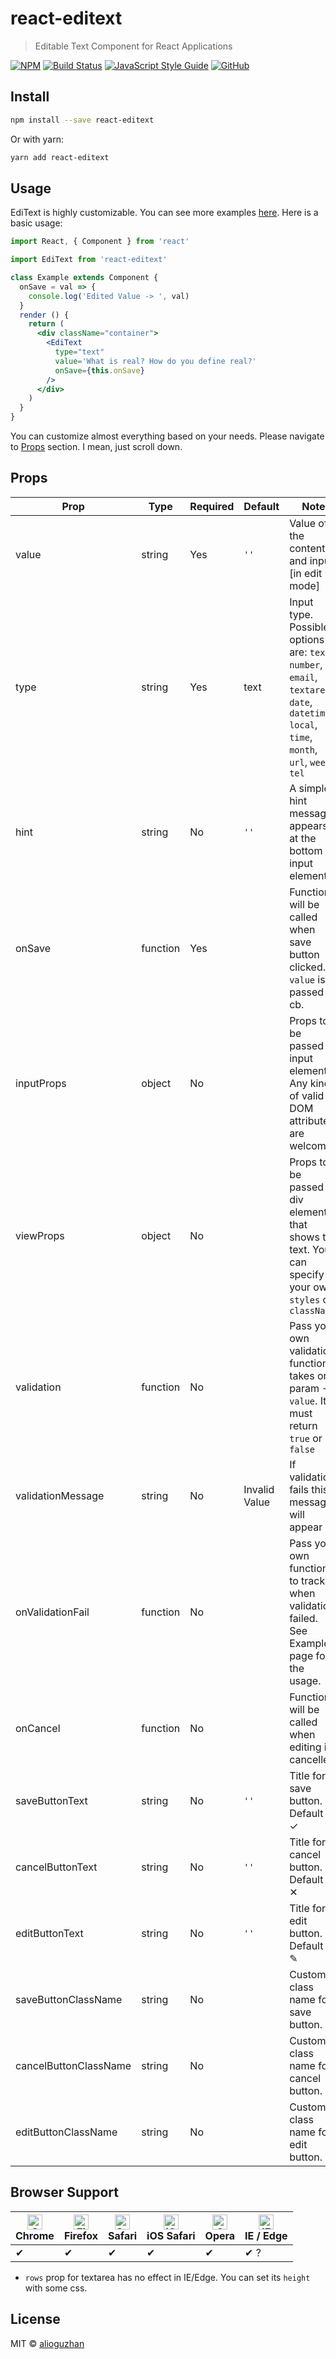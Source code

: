 # react-editext

> Editable Text Component for React Applications

[![NPM](https://img.shields.io/npm/v/react-editext.svg)](https://www.npmjs.com/package/react-editext)
[![Build Status](https://travis-ci.com/alioguzhan/react-editext.svg?branch=master)](https://travis-ci.com/alioguzhan/react-editext)
[![JavaScript Style Guide](https://img.shields.io/badge/code_style-standard-brightgreen.svg)](https://standardjs.com)
[![GitHub](https://img.shields.io/github/license/mashape/apistatus.svg)](https://opensource.org/licenses/MIT)


## Install

```bash
npm install --save react-editext
```

Or with yarn:

```bash
yarn add react-editext
```

## Usage
EdiText is highly customizable. You can see more examples [here](https://alioguzhan.github.io/react-editext/). Here is a basic usage:
```jsx
import React, { Component } from 'react'

import EdiText from 'react-editext'

class Example extends Component {
  onSave = val => {
    console.log('Edited Value -> ', val)
  }
  render () {
    return (
      <div className="container">
        <EdiText
          type="text"
          value='What is real? How do you define real?'
          onSave={this.onSave}
        />
      </div>
    )
  }
}
```
You can customize almost everything based on your needs. Please navigate to [Props](#Props) section. I mean, just scroll down.
## Props
| Prop | Type | Required |Default | Note
|---|---|---|---|---|
value|string|Yes|`''`|Value of the content and input [in edit mode]
type|string|Yes|text|Input type. Possible options are: `text`, `number`, `email`, `textarea`, `date`, `datetime-local`, `time`, `month`, `url`, `week`, `tel`
hint|string|No|`''`|A simple hint message appears at the bottom of input element
onSave|function|Yes||Function will be called when save button clicked. `value` is passed to cb.
inputProps|object|No||Props to be passed to input element. Any kind of valid DOM attributes are welcome.
viewProps|object|No||Props to be passed to div element that shows the text. You can specify your own `styles` or `className`
validation|function|No||Pass your own validation function. takes one param -> `value`. It must return `true` or `false`
validationMessage|string|No|Invalid Value| If validation fails this message will appear
onValidationFail|function|No||Pass your own function to track when validation failed. See Examples page for the usage.
onCancel|function|No||Function will be called when editing is cancelled.
saveButtonText|string|No|`''`|Title for save button. Default is: &#10003;
cancelButtonText|string|No|`''`|Title for cancel button. Default is: &#10005;
editButtonText|string|No|`''`|Title for edit button. Default is: &#9998;
saveButtonClassName|string|No||Custom class name for save button.
cancelButtonClassName|string|No||Custom class name for cancel button.
editButtonClassName|string|No||Custom class name for edit button.

## Browser Support

|[<img src="https://raw.githubusercontent.com/alrra/browser-logos/master/src/chrome/chrome_48x48.png" alt="Chrome" width="24px" height="24px" />](http://godban.github.io/browsers-support-badges/)</br>Chrome | [<img src="https://raw.githubusercontent.com/alrra/browser-logos/master/src/firefox/firefox_48x48.png" alt="Firefox" width="24px" height="24px" />](http://godban.github.io/browsers-support-badges/)</br>Firefox | [<img src="https://raw.githubusercontent.com/alrra/browser-logos/master/src/safari/safari_48x48.png" alt="Safari" width="24px" height="24px" />](http://godban.github.io/browsers-support-badges/)</br>Safari | [<img src="https://raw.githubusercontent.com/alrra/browser-logos/master/src/safari-ios/safari-ios_48x48.png" alt="iOS Safari" width="24px" height="24px" />](http://godban.github.io/browsers-support-badges/)</br>iOS Safari | [<img src="https://raw.githubusercontent.com/alrra/browser-logos/master/src/opera/opera_48x48.png" alt="Opera" width="24px" height="24px" />](http://godban.github.io/browsers-support-badges/)</br>Opera | [<img src="https://raw.githubusercontent.com/alrra/browser-logos/master/src/edge/edge_48x48.png" alt="IE / Edge" width="24px" height="24px" />](http://godban.github.io/browsers-support-badges/)</br>IE / Edge |
| --------- | --------- | --------- | --------- | --------- | -------- |
| ✔ | ✔ | ✔ | ✔ | ✔ | ✔ ? |

* `rows` prop for textarea has no effect in IE/Edge. You can set its `height` with some css.

## License

MIT © [alioguzhan](https://github.com/alioguzhan)
